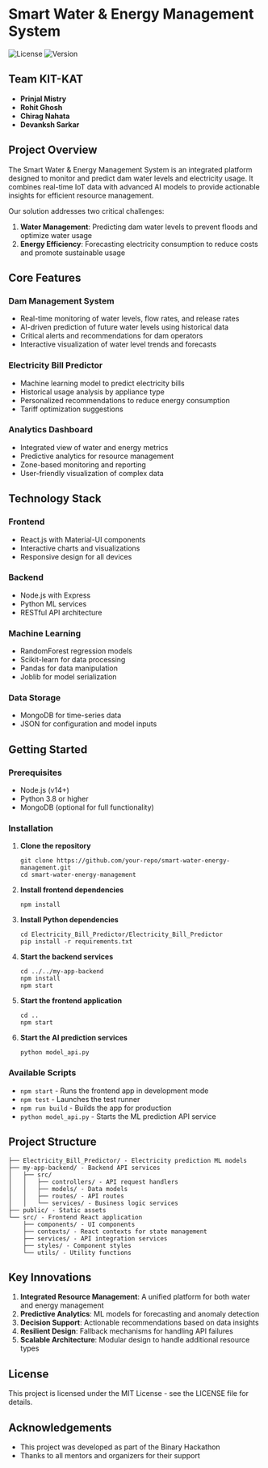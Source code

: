 # Smart Water & Energy Management System

![License](https://img.shields.io/badge/license-MIT-blue)
![Version](https://img.shields.io/badge/version-1.0.0-green)

## Team KIT-KAT

- **Prinjal Mistry**
- **Rohit Ghosh**
- **Chirag Nahata**
- **Devanksh Sarkar**

## Project Overview

The Smart Water & Energy Management System is an integrated platform designed to monitor and predict dam water levels and electricity usage. It combines real-time IoT data with advanced AI models to provide actionable insights for efficient resource management.

Our solution addresses two critical challenges:
1. **Water Management**: Predicting dam water levels to prevent floods and optimize water usage
2. **Energy Efficiency**: Forecasting electricity consumption to reduce costs and promote sustainable usage

## Core Features

### Dam Management System
- Real-time monitoring of water levels, flow rates, and release rates
- AI-driven prediction of future water levels using historical data
- Critical alerts and recommendations for dam operators
- Interactive visualization of water level trends and forecasts

### Electricity Bill Predictor
- Machine learning model to predict electricity bills
- Historical usage analysis by appliance type
- Personalized recommendations to reduce energy consumption
- Tariff optimization suggestions

### Analytics Dashboard
- Integrated view of water and energy metrics
- Predictive analytics for resource management
- Zone-based monitoring and reporting
- User-friendly visualization of complex data

## Technology Stack

### Frontend
- React.js with Material-UI components
- Interactive charts and visualizations
- Responsive design for all devices

### Backend
- Node.js with Express
- Python ML services
- RESTful API architecture

### Machine Learning
- RandomForest regression models
- Scikit-learn for data processing
- Pandas for data manipulation
- Joblib for model serialization

### Data Storage
- MongoDB for time-series data
- JSON for configuration and model inputs

## Getting Started

### Prerequisites
- Node.js (v14+)
- Python 3.8 or higher
- MongoDB (optional for full functionality)

### Installation

1. **Clone the repository**
   ```
   git clone https://github.com/your-repo/smart-water-energy-management.git
   cd smart-water-energy-management
   ```

2. **Install frontend dependencies**
   ```
   npm install
   ```

3. **Install Python dependencies**
   ```
   cd Electricity_Bill_Predictor/Electricity_Bill_Predictor
   pip install -r requirements.txt
   ```

4. **Start the backend services**
   ```
   cd ../../my-app-backend
   npm install
   npm start
   ```

5. **Start the frontend application**
   ```
   cd ..
   npm start
   ```

6. **Start the AI prediction services**
   ```
   python model_api.py
   ```

### Available Scripts

- `npm start` - Runs the frontend app in development mode
- `npm test` - Launches the test runner
- `npm run build` - Builds the app for production
- `python model_api.py` - Starts the ML prediction API service

## Project Structure

```
├── Electricity_Bill_Predictor/ - Electricity prediction ML models
├── my-app-backend/ - Backend API services
│   ├── src/
│   │   ├── controllers/ - API request handlers
│   │   ├── models/ - Data models
│   │   ├── routes/ - API routes
│   │   └── services/ - Business logic services
├── public/ - Static assets
└── src/ - Frontend React application
    ├── components/ - UI components
    ├── contexts/ - React contexts for state management
    ├── services/ - API integration services
    ├── styles/ - Component styles
    └── utils/ - Utility functions
```

## Key Innovations

1. **Integrated Resource Management**: A unified platform for both water and energy management
2. **Predictive Analytics**: ML models for forecasting and anomaly detection
3. **Decision Support**: Actionable recommendations based on data insights
4. **Resilient Design**: Fallback mechanisms for handling API failures
5. **Scalable Architecture**: Modular design to handle additional resource types

## License

This project is licensed under the MIT License - see the LICENSE file for details.

## Acknowledgements

- This project was developed as part of the Binary Hackathon
- Thanks to all mentors and organizers for their support
